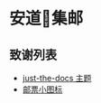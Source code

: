 # 安道💖集邮

## 致谢列表

- [just-the-docs 主题](https://github.com/just-the-docs/just-the-docs/)
- [邮票小图标](https://www.flaticon.com/free-icons/postage)
